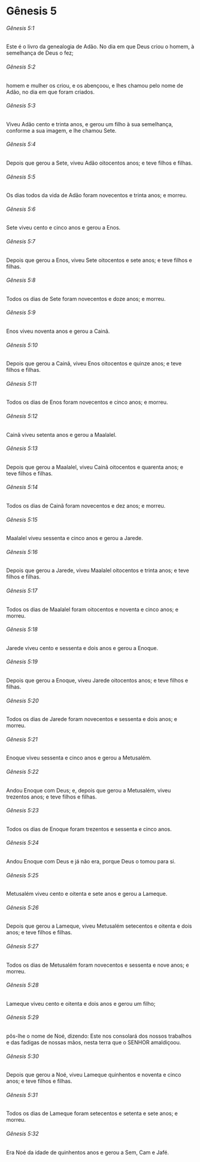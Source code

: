 # Gênesis 5

###### Gênesis 5:1

Este é o livro da genealogia de Adão. No dia em que Deus criou o homem, à semelhança de Deus o fez;

###### Gênesis 5:2

homem e mulher os criou, e os abençoou, e lhes chamou pelo nome de Adão, no dia em que foram criados.

###### Gênesis 5:3

Viveu Adão cento e trinta anos, e gerou um filho à sua semelhança, conforme a sua imagem, e lhe chamou Sete.

###### Gênesis 5:4

Depois que gerou a Sete, viveu Adão oitocentos anos; e teve filhos e filhas.

###### Gênesis 5:5

Os dias todos da vida de Adão foram novecentos e trinta anos; e morreu.

###### Gênesis 5:6

Sete viveu cento e cinco anos e gerou a Enos.

###### Gênesis 5:7

Depois que gerou a Enos, viveu Sete oitocentos e sete anos; e teve filhos e filhas.

###### Gênesis 5:8

Todos os dias de Sete foram novecentos e doze anos; e morreu.

###### Gênesis 5:9

Enos viveu noventa anos e gerou a Cainã.

###### Gênesis 5:10

Depois que gerou a Cainã, viveu Enos oitocentos e quinze anos; e teve filhos e filhas.

###### Gênesis 5:11

Todos os dias de Enos foram novecentos e cinco anos; e morreu.

###### Gênesis 5:12

Cainã viveu setenta anos e gerou a Maalalel.

###### Gênesis 5:13

Depois que gerou a Maalalel, viveu Cainã oitocentos e quarenta anos; e teve filhos e filhas.

###### Gênesis 5:14

Todos os dias de Cainã foram novecentos e dez anos; e morreu.

###### Gênesis 5:15

Maalalel viveu sessenta e cinco anos e gerou a Jarede.

###### Gênesis 5:16

Depois que gerou a Jarede, viveu Maalalel oitocentos e trinta anos; e teve filhos e filhas.

###### Gênesis 5:17

Todos os dias de Maalalel foram oitocentos e noventa e cinco anos; e morreu.

###### Gênesis 5:18

Jarede viveu cento e sessenta e dois anos e gerou a Enoque.

###### Gênesis 5:19

Depois que gerou a Enoque, viveu Jarede oitocentos anos; e teve filhos e filhas.

###### Gênesis 5:20

Todos os dias de Jarede foram novecentos e sessenta e dois anos; e morreu.

###### Gênesis 5:21

Enoque viveu sessenta e cinco anos e gerou a Metusalém.

###### Gênesis 5:22

Andou Enoque com Deus; e, depois que gerou a Metusalém, viveu trezentos anos; e teve filhos e filhas.

###### Gênesis 5:23

Todos os dias de Enoque foram trezentos e sessenta e cinco anos.

###### Gênesis 5:24

Andou Enoque com Deus e já não era, porque Deus o tomou para si.

###### Gênesis 5:25

Metusalém viveu cento e oitenta e sete anos e gerou a Lameque.

###### Gênesis 5:26

Depois que gerou a Lameque, viveu Metusalém setecentos e oitenta e dois anos; e teve filhos e filhas.

###### Gênesis 5:27

Todos os dias de Metusalém foram novecentos e sessenta e nove anos; e morreu.

###### Gênesis 5:28

Lameque viveu cento e oitenta e dois anos e gerou um filho;

###### Gênesis 5:29

pôs-lhe o nome de Noé, dizendo: Este nos consolará dos nossos trabalhos e das fadigas de nossas mãos, nesta terra que o SENHOR amaldiçoou.

###### Gênesis 5:30

Depois que gerou a Noé, viveu Lameque quinhentos e noventa e cinco anos; e teve filhos e filhas.

###### Gênesis 5:31

Todos os dias de Lameque foram setecentos e setenta e sete anos; e morreu.

###### Gênesis 5:32

Era Noé da idade de quinhentos anos e gerou a Sem, Cam e Jafé.

